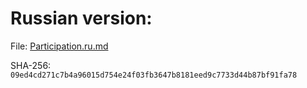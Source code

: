 Russian version:
================

File: [Participation.ru.md](Participation.ru.md)

SHA-256: `09ed4cd271c7b4a96015d754e24f03fb3647b8181eed9c7733d44b87bf91fa78`
